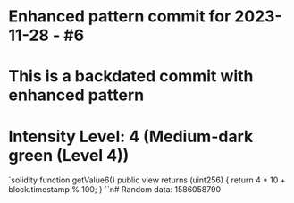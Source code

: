 ﻿# Enhanced pattern commit for 2023-11-28 - #6
# This is a backdated commit with enhanced pattern
# Intensity Level: 4 (Medium-dark green (Level 4))
`solidity
function getValue6() public view returns (uint256) {
    return 4 * 10 + block.timestamp % 100;
}
``n# Random data: 1586058790

